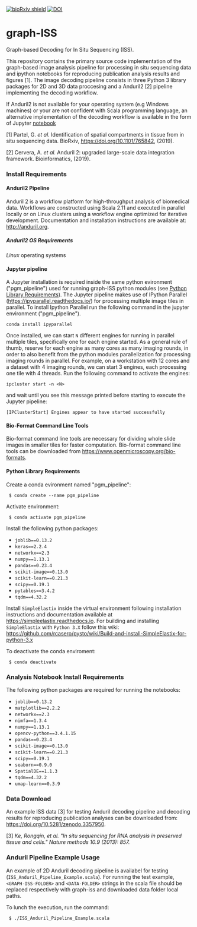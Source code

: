 [![bioRxiv shield](https://img.shields.io/badge/bioRxiv-10.1101/765842-red.svg)](https://doi.org/10.1101/765842)
[![DOI](https://zenodo.org/badge/199853991.svg)](https://zenodo.org/badge/latestdoi/199853991)

# graph-ISS
Graph-based Decoding for In Situ Sequencing (ISS).

This repository contains the primary source code implementation of the graph-based image analysis pipeline for processing in situ sequencing data and ipython notebooks for reproducing publication analysis results and figures [1].
The image decoding pipeline consists in three Python 3 library packages for 2D and 3D data proccesing and a Anduril2 [2] pipeline implementing the decoding workflow.

If Anduril2 is not available for your operating system (e.g Windows machines) or your are not confident with Scala programming language, an alternative implementation of the decoding workflow is available in the form of Jupyter [notebook](notebooks/GraphISS_pipeline.ipynb)

[1] Partel, G. <em>et al.</em> Identification of spatial compartments in tissue from in situ sequencing data. BioRxiv, https://doi.org/10.1101/765842, (2019).

[2] Cervera, A. <em>et al.</em> Anduril 2: upgraded large-scale data integration framework. Bioinformatics, (2019).

### Install Requirements
#### Anduril2 Pipeline
Anduril 2 is a workflow platform for high-throughput analysis of biomedical data. Workflows are constructed using Scala 2.11 and executed in parallel locally or on Linux clusters using a workflow engine optimized for iterative development. Documentation and installation instructions are available at: http://anduril.org.
##### Anduril2 OS Requirements
*Linux* operating systems

#### Jupyter pipeline
A Jupyter installation is required inside the same python evironment ("pgm_pipeline") used for running graph-ISS python modules (see [Python Library Requirements](#python-library-requirements)). The Jupyter pipeline makes use of IPython Parallel (https://ipyparallel.readthedocs.io/) for processing multiple image tiles in parallel. To install Ipython Parallel run the following command in the jupyter environment ("pgm_pipeline").

```conda install ipyparallel```

Once installed, we can start `N` different engines for running in parallel multiple tiles, specifically one for each engine started. As a general rule of thumb, reserve for each engine as many cores as many imaging rounds, in order to also benefit from the python modules parallelization for processing imaging rounds in parallel. For example, on a workstation with 12 cores and a dataset with 4 imaging rounds, we can start 3 engines, each processing one tile with 4 threads.
Run the following command to activate the engines:

```ipcluster start -n <N>```

and wait until you see this message printed before starting to execute the Jupyter pipeline:

```[IPClusterStart] Engines appear to have started successfully```

#### Bio-Format Command Line Tools
Bio-format command line tools are necessary for dividing whole slide images in smaller tiles for faster computation. Bio-format command line tools can be downloaded from https://www.openmicroscopy.org/bio-formats.

#### Python Library Requirements
Create a conda evironment named "pgm_pipeline":

``` $ conda create --name pgm_pipeline```  

Activate environment:

``` $ conda activate pgm_pipeline```

Install the following python packages:  
  - `joblib==0.13.2`
  - `keras==2.2.4`
  - `networkx==2.3`
  - `numpy==1.13.1`
  - `pandas==0.23.4`
  - `scikit-image==0.13.0`
  - `scikit-learn==0.21.3`
  - `scipy==0.19.1`
  - `pytables==3.4.2`
  - `tqdm==4.32.2`
  
Install `SimpleElastix` inside the virtual environment following installation instructions and documentation available at https://simpleelastix.readthedocs.io. For building and installing `SimpleElastix` with `Python 3.X` follow this wiki: https://github.com/rcasero/pysto/wiki/Build-and-install-SimpleElastix-for-python-3.x

To deactivate the conda enviroment:

``` $ conda deactivate```

### Analysis Notebook Install Requirements
The following python packages are required for running the notebooks:
  - `joblib==0.13.2`
  - `matplotlib==2.2.2`
  - `networkx==2.3`
  - `nimfa==1.3.4`
  - `numpy==1.13.1`
  - `opencv-python==3.4.1.15`
  - `pandas==0.23.4`
  - `scikit-image==0.13.0`
  - `scikit-learn==0.21.3`
  - `scipy==0.19.1`
  - `seaborn==0.9.0`
  - `SpatialDE==1.1.3`
  - `tqdm==4.32.2`
  - `umap-learn==0.3.9`

### Data Download
An example ISS data [3] for testing Anduril decoding pipeline and decoding results for reproducing publication analyses can be downloaded from: https://doi.org/10.5281/zenodo.3357950.

[3] *Ke, Rongqin, et al. "In situ sequencing for RNA analysis in preserved tissue and cells." Nature methods 10.9 (2013): 857.*

### Anduril Pipeline Example Usage
An example of 2D Anduril decoding pipeline is availabel for testing (`ISS_Anduril_Pipeline_Example.scala`). For running the test example, `<GRAPH-ISS-FOLDER>` and `<DATA-FOLDER>` strings in the scala file should be replaced respectively with graph-iss and downloaded data folder local paths.

To lunch the execution, run the command:

` $ ./ISS_Anduril_Pipeline_Example.scala`
